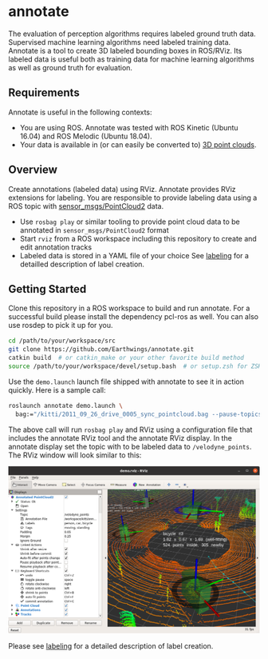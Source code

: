 # annotate

The evaluation of perception algorithms requires labeled ground truth data. Supervised machine learning algorithms need labeled training data. Annotate is a tool to create 3D labeled bounding boxes in ROS/RViz. Its labeled data is useful both as training data for machine learning algorithms as well as ground truth for evaluation.

## Requirements

Annotate is useful in the following contexts:

* You are using ROS. Annotate was tested with ROS Kinetic (Ubuntu 16.04) and ROS Melodic (Ubuntu 18.04).
* Your data is available in (or can easily be converted to) [3D point clouds](http://wiki.ros.org/pcl).

## Overview

Create annotations (labeled data) using RViz. Annotate provides RViz extensions for labeling. You are responsible to provide labeling data using a ROS topic with [sensor_msgs/PointCloud2](http://docs.ros.org/melodic/api/sensor_msgs/html/msg/PointCloud2.html) data.

* Use ```rosbag play``` or similar tooling to provide point cloud data to be annotated in ```sensor_msgs/PointCloud2``` format
* Start ```rviz``` from a ROS workspace including this repository to create and edit annotation tracks
* Labeled data is stored in a YAML file of your choice
See [labeling](docs/labeling.md) for a detailled description of label creation.

## Getting Started

Clone this repository in a ROS workspace to build and run annotate. For a successful build please install the dependency pcl-ros as well. You can also use rosdep to pick it up for you.

```bash
cd /path/to/your/workspace/src
git clone https://github.com/Earthwings/annotate.git
catkin build  # or catkin_make or your other favorite build method
source /path/to/your/workspace/devel/setup.bash  # or setup.zsh for ZSH users
```

Use the ```demo.launch``` launch file shipped with annotate to see it in action quickly. Here is a sample call:

```bash
roslaunch annotate demo.launch \
  bag:="/kitti/2011_09_26_drive_0005_sync_pointcloud.bag --pause-topics velodyne_points"
```

The above call will run ```rosbag play``` and RViz using a configuration file that includes the annotate RViz tool and the annotate RViz display. In the annotate display set the topic with to be labeled data to ```/velodyne_points```. The RViz window will look similar to this:

![RViz/Annotate screenshot](docs/rviz-full.png "RViz screenshot with annotate")

Please see [labeling](docs/labeling.md) for a detailed description of label creation.
